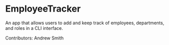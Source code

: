 # EmployeeTracker
An app that allows users to add and keep track of employees, departments, and roles in a CLI interface.

Contributors: Andrew Smith
